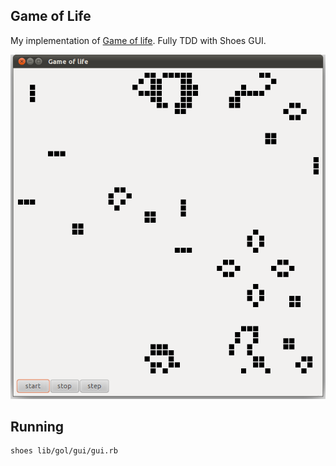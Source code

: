 Game of Life
------------

My implementation of [Game of life](http://en.wikipedia.org/wiki/Conway's_Game_of_Life). Fully TDD with Shoes GUI.

![screenshot](screen.png)

Running
-------

    shoes lib/gol/gui/gui.rb
